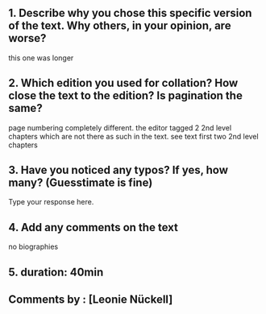 
## 1. Describe why you chose this specific version of the text. Why others, in your opinion, are worse?

this one was longer

## 2. Which edition you used for collation? How close the text to the edition? Is pagination the same?

page numbering completely different.
the editor tagged 2 2nd level chapters which are not there as such in the text. see text first two 2nd level chapters

## 3. Have you noticed any typos? If yes, how many? (Guesstimate is fine)

Type your response here.

## 4. Add any comments on the text

no biographies

## 5. duration: 40min

## Comments by : [Leonie Nückell]
